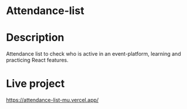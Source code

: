 # Attendance-list

# Description

Attendance list to check who is active in an event-platform, learning and practicing React features.

# Live project
https://attendance-list-mu.vercel.app/
